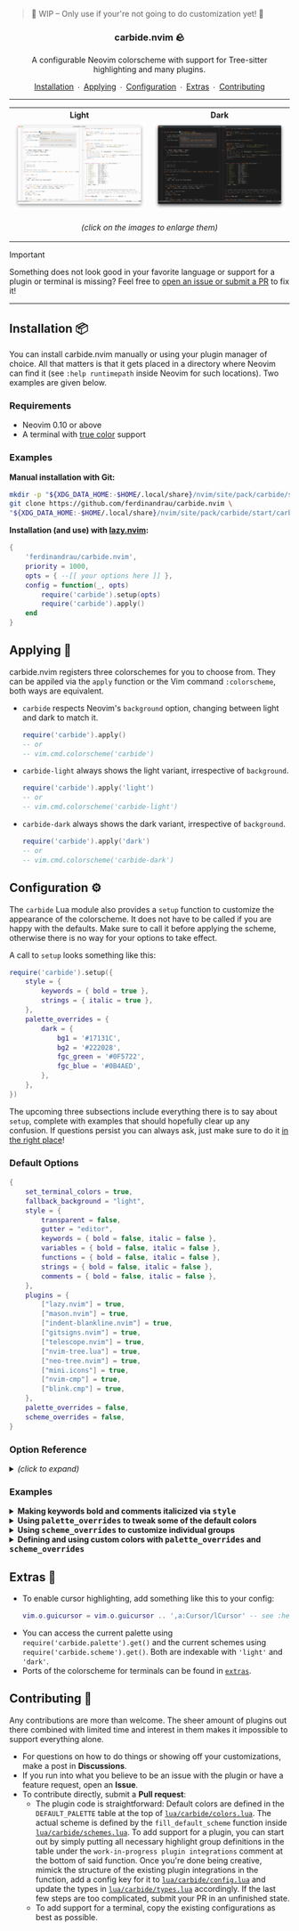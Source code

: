 > 🚧 WIP – Only use if your're not going to do customization yet! 🚧

<h3 align="center">carbide.nvim 🪨</h3>

<p align="center">A configurable Neovim colorscheme with support for Tree-sitter highlighting and many plugins.</p>

<div align = center>

[Installation](#installation)&ensp;∙&ensp;[Applying](#applying)&ensp;∙&ensp;[Configuration](#configuration)&ensp;∙&ensp;[Extras](#extras)&ensp;∙&ensp;[Contributing](#contributing)
</div>

---

<table width="100%">
    <tr>
        <th>Light</th>
        <th>Dark</th>
    </tr>
    <tr>
        <td width="50%">
            <img src="assets/showcase_light.png" alt="A preview of the light variant" title="A preview of the light variant (click to enlarge)"/>
        </td>
        <td width="50%">
            <img src="assets/showcase_dark.png" alt="A preview of the dark variant" title="A preview of the dark variant (click to enlarge)"/>
        </td>
    </tr>
    <tr>
        <td colspan="2"><p align="center"><i>(click on the images to enlarge them)</i></p></td>
    </tr>
</table>

> [!IMPORTANT]
> Something does not look good in your favorite language or support for a plugin or terminal is missing? Feel free to [open an issue or submit a PR](#contributing) to fix it!

---

## Installation 📦

You can install carbide.nvim manually or using your plugin manager of choice. All that matters is that it gets placed in a directory where Neovim can find it (see `:help runtimepath` inside Neovim for such locations). Two examples are given below.

### Requirements
- Neovim 0.10 or above
- A terminal with [true color](https://en.wikipedia.org/wiki/Color_depth#True_color_(24-bit)) support

### Examples

**Manual installation with Git:**

```sh
mkdir -p "${XDG_DATA_HOME:-$HOME/.local/share}/nvim/site/pack/carbide/start" && \
git clone https://github.com/ferdinandrau/carbide.nvim \
"${XDG_DATA_HOME:-$HOME/.local/share}/nvim/site/pack/carbide/start/carbide.nvim"
```

**Installation (and use) with [lazy.nvim](https://github.com/folke/lazy.nvim):**

```lua
{
    'ferdinandrau/carbide.nvim',
    priority = 1000,
    opts = { --[[ your options here ]] },
    config = function(_, opts)
        require('carbide').setup(opts)
        require('carbide').apply()
    end
}
```

## Applying 🎨

carbide.nvim registers three colorschemes for you to choose from. They can be appiled via the `apply` function or the Vim command `:colorscheme`, both ways are equivalent.

- `carbide` respects Neovim's `background` option, changing between light and dark to match it.

  ```lua
  require('carbide').apply()
  -- or
  -- vim.cmd.colorscheme('carbide')
  ```

- `carbide-light` always shows the light variant, irrespective of `background`.

  ```lua
  require('carbide').apply('light')
  -- or
  -- vim.cmd.colorscheme('carbide-light')
  ```

- `carbide-dark` always shows the dark variant, irrespective of `background`.

  ```lua
  require('carbide').apply('dark')
  -- or
  -- vim.cmd.colorscheme('carbide-dark')
  ```

## Configuration ⚙️

The `carbide` Lua module also provides a `setup` function to customize the appearance of the colorscheme. It does not have to be called if you are happy with the defaults. Make sure to call it before applying the scheme, otherwise there is no way for your options to take effect.

A call to `setup` looks something like this:
```lua
require('carbide').setup({
    style = {
        keywords = { bold = true },
        strings = { italic = true },
    },
    palette_overrides = {
        dark = {
            bg1 = '#17131C',
            bg2 = '#222028',
            fgc_green = '#0F5722',
            fgc_blue = '#0B4AED',
        },
    },
})
```

The upcoming three subsections include everything there is to say about `setup`, complete with examples that should hopefully clear up any confusion. If questions persist you can always ask, just make sure to do it [in the right place](#contributing)!
<!-- </details> -->

<!-- <details><summary><b>Default Options</b> <i>(click to expand)</i></summary> -->

### Default Options


```lua
{
    set_terminal_colors = true,
    fallback_background = "light",
    style = {
        transparent = false,
        gutter = "editor",
        keywords = { bold = false, italic = false },
        variables = { bold = false, italic = false },
        functions = { bold = false, italic = false },
        strings = { bold = false, italic = false },
        comments = { bold = false, italic = false },
    },
    plugins = {
        ["lazy.nvim"] = true,
        ["mason.nvim"] = true,
        ["indent-blankline.nvim"] = true,
        ["gitsigns.nvim"] = true,
        ["telescope.nvim"] = true,
        ["nvim-tree.lua"] = true,
        ["neo-tree.nvim"] = true,
        ["mini.icons"] = true,
        ["nvim-cmp"] = true,
        ["blink.cmp"] = true,
    },
    palette_overrides = false,
    scheme_overrides = false,
}
```

### Option Reference

<details><summary><i>(click to expand)</i></summary>

\
**`set_terminal_colors`**
 - **Expects:** `boolean` 
 - **Description:** Whether to change the 16 colors of the built-in terminal.

**`fallback_background`**
- **Expects:** `"light"` or `"dark"`
- **Description:** The variant to use when the dynamic version (the `carbide` colorscheme) is applied and the `background` option is – for some weird reason – empty.

**`style.transparent`**
- **Expects:** `boolean`
- **Description:** Whether to show a solid background or not: If set to true, the underlying GUI's background will show through, which is usually needed for a transparency effect.
    </tr>

**`style.statuscolumn`**
- **Expects:** `'editor'` or `'editor_extended'` or `'solid'` or `'solid_extended'`
- **Description:** Determines how the statuscolumn (the area containing line numbers, signs etc.) is highlighted. The values with the "editor" prefix will give it the same background color as the editing area, the "solid"-pefixed values will make it have a distinct color. The "extended" version of each will make the cursorline extend into the statuscolumn. Here are some screenshots illustrating the difference:

    <table width="100%">
        <tr>
            <td><p align="center"><tt>"editor"</tt></p></td>
            <td><p align="center"><tt>"editor_extended"</tt></p></td>
            <td><p align="center"><tt>"solid"</tt></p></td>
            <td><p align="center"><tt>"solid_extended"</tt></p></td>
        </tr>
        <tr>
            <td width="25%">
                <img src="assets/gutter_editor.jpeg" alt="A preview of the light variant" title="A preview of the light variant (click to enlarge)"/>
            </td>
            <td width="25%">
                <img src="assets/gutter_editor_extended.jpeg" alt="A preview of the dark variant" title="A preview of the dark variant (click to enlarge)"/>
            </td>
            <td width="25%">
                <img src="assets/gutter_solid.jpeg" alt="A preview of the dark variant" title="A preview of the dark variant (click to enlarge)"/>
            </td>
            <td width="25%">
                <img src="assets/gutter_solid_extended.jpeg" alt="A preview of the dark variant" title="A preview of the dark variant (click to enlarge)"/>
            </td>
        </tr>
    </table>

  Please note that the extended cursorline highlighting feature `culhl` for signs is both poorly designed and not supported by many plugins. The background color of the cursorline may clash with that of signs because of this.

**`style.keywords`** \
**`style.variables`** \
**`style.functions`** \
**`style.strings`** \
**`style.comments`**
- **Expects:** `table` with up to two keys `bold` and `italic` that have `boolean` values
- **Description:** Shorthands for common customizations of syntactic elements.

**`plugins.*`** (meaning **`plugins['telescope.nvim']`**, **`plugins['nvim-tree.lua']`** etc.)
- **Expects:** `boolean`
- **Description:** Whether to create highlight groups for the particular third-party plugin. The performance gain from setting this to `false` is minimal, but it's nice to have the option to nonetheless.

**`palette_overrides`**
- **Expects:** `false` or table with up to two keys `light` and `dark` that have `table` values themselves, mapping arbitrary color names to actual colors
- **Description:** Allows you to override existing colors and define new ones. A table will be merged with the `DEFAULT_PALETTE` defined inside `lua/carbide/palette.lua`. To get a feel for the expected table structure, take a look at it and the examples below. `false` is functionally equivalent to an empty table.

**`scheme_overrides`**
- **Expects:** `false` or `function` that takes up to three parameters (signature `fun(colors?, variant?, style?)`)
- **Description:** Allows for complete highlight customization. To use this, set it to a custom function that will receive the appropriate colors (the `light` or `dark` part of the palette), which variant (the string `'light'` or `'dark'`) a scheme is to be created for and the `style` table from the configuration . The function should return a table containing key-value pairs that specify highlights: The keys should be highlight group names, the values tables of options to be passed to `nvim_set_hl`. See `fill_default_scheme` inside `lua/carbide/schemes.lua` for the default mapping and the examples to get a feel for it. `false` is functionally equivalent to a function which returns an empty table. \
The things you specify here take precedence over everything else, including the `style` configuration option, which exists purely for the convenience of not having to use this option if all you want are the little tweaks for keywords, strings etc. it provides. The current state of `style` is passed to your function to give you the option to respect it, but you don't have to. The third example shows how to implement `scheme_overrides` while still follwing `style`. `variant` can be used to conditionally return different things, for example to make variable names blue in dark mode but black in light mode.

If you're familiar with Lua type annotations you may also be interested in [the exact types](lua/carbide/types.lua) of these options.

</details>

### Examples

<details><summary><b>Making keywords bold and comments italicized via <tt>style</tt></b></summary>

```lua
require('carbide').setup({
    style = {
        keywords = { bold = true },
        comments = { italic = true },
    }
})
```

</details>

<details><summary><b>Using <tt>palette_overrides</tt> to tweak some of the default colors</b></summary>

```lua
require('carbide').setup({
    -- See `DEFAULT_PALETTE` inside `lua/carbide/palette.lua` for
    -- all of the default colors.
    palette_overrides = {
        dark = {
            bg1 = '#17131C',
            bg2 = '#222028',
            fgc_green = '#0F5722',
            fgc_blue = '#0B4AED',
        },
    },
})
```

</details>

<details><summary><b>Using <tt>scheme_overrides</tt> to customize individual groups</b></summary>

```lua
require('carbide').setup({
    scheme_overrides = function(colors, variant, style)
        -- You can do whatever you want inside this function. All that
        -- matters is that it returns a dictionary-style table mapping
        -- group names to tables of options understood by ´nvim_set_hl´.
        --
        -- Consult :help nvim_set_hl() for all available keys.
        return {
            -- Here we customize some of the built-in groups:
            Normal = {  bg = style.transparent and 'NONE' or colors.bg3 },
            NormalFloat = { bg = colors.bg2 },
            WinBar = { link = 'TabLine' },
            Search = { fg = colors.fg1, bg = colors.bgc_red },
            Operator = { fg = colors.fgc_magenta },
            Keyword = { fg = colors.fgc_red, bold = style.bold, italic = style.italic },
            PreProc = { fg = colors.fgc_green, bg = colors.bg5 },

            -- Here one from a supported plugin:
            NvimTreeNormal = { fg = colors.fg2, bg = colors.bg1 },

            -- And here we define one not in the default scheme:
            FooBar = { fg = colors.fgc_yellow, bg = colors.fgc_green },
        }
    end,
})
```

</details>

<details><summary><b>Defining and using custom colors with <tt>palette_overrides</tt> and <tt>scheme_overrides</tt></b></summary>

```lua
require('carbide').setup({
    -- Here we define two purple colors available to both variants and
    -- a brown color that will only be available during the creation of
    -- the light scheme.
    palette_overrides = {
        light = {
            purple = "",
            purple_bright = "",
            brown = "",
        },
        dark = {
            purple = "",
            purple_bright = "",
        },
    },
    -- Your custom colors are now part of the `colors` table that gets
    -- passed to `scheme_overrides`, so you can use them like any other
    -- color. Note that we guard against using brown when `variant` is
    -- not 'light' using a ternary expression, as brown is not defined
    -- in the dark part of the palette. If you don't care about broken
    -- highlights in the other variant because you always use the same
    -- one (either `carbide-light`/`carbide-dark`, or `carbide` but you
    -- never change the value of `background`), this is not necessary,
    -- just good practice.
    scheme_overrides = function(colors, variant, _)
        return {
            Constant = { fg = colors.purple },
            SpecialChar = { fg = colors.purple_bright },
            Delimiter = { fg = variant == 'light' and colors.brown or colors.fg7 },
        }
    end,
})
```

</details>

## Extras 🧩

- To enable cursor highlighting, add something like this to your config:
  ```lua
  vim.o.guicursor = vim.o.guicursor .. ',a:Cursor/lCursor' -- see :help 'guicursor'
  ```
- You can access the current palette using `require('carbide.palette').get()` and the current schemes using `require('carbide.scheme').get()`. Both are indexable with `'light'` and `'dark'`.
- Ports of the colorscheme for terminals can be found in [`extras`](/extras).

## Contributing 👥

Any contributions are more than welcome. The sheer amount of plugins out there combined with limited time and interest in them makes it impossible to support everything alone.
- For questions on how to do things or showing off your customizations, make a post in **Discussions**.
- If you run into what you believe to be an issue with the plugin or have a feature request, open an **Issue**.
- To contribute directly, submit a **Pull request**:
  - The plugin code is straightforward: Default colors are defined in the `DEFAULT_PALETTE` table at the top of [`lua/carbide/colors.lua`](/lua/carbide/colors.lua). The actual scheme is defined by the `fill_default_scheme` function inside [`lua/carbide/schemes.lua`](/lua/carbide/schemes.lua). To add support for a plugin, you can start out by simply putting all necessary highlight group definitions in the table under the `work-in-progress plugin integrations` comment at the bottom of said function. Once you're done being creative, mimick the structure of the existing plugin integrations in the function, add a config key for it to [`lua/carbide/config.lua`](/lua/carbide/config.lua) and update the types in [`lua/carbide/types.lua`](/lua/carbide/types.lua) accordingly. If the last few steps are too complicated, submit your PR in an unfinished state.
  - To add support for a terminal, copy the existing configurations as best as possible.
